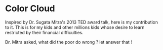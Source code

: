 # Color Cloud

Inspired by Dr. Sugata Mitra's 2013 TED award talk, here is my contribution to it. This is for my kids and other millions kids whose desire to learn restricted by their financial difficulties.

Dr. Mitra asked, what did the poor do wrong ? let answer that !


## 